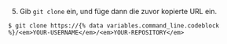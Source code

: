 5. Gib `git clone` ein, und füge dann die zuvor kopierte URL ein.
  ```shell
  $ git clone https://{% data variables.command_line.codeblock %}/<em>YOUR-USERNAME</em>/<em>YOUR-REPOSITORY</em>
  ```